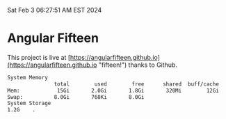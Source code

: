 Sat Feb  3 06:27:51 AM EST 2024

# Angular Fifteen


This project is live at [https://angularfifteen.github.io](https://angularfifteen.github.io "fifteen!") thanks to Github.

```bash
System Memory
               total        used        free      shared  buff/cache   available
Mem:            15Gi       2.0Gi       1.8Gi       320Mi        12Gi        13Gi
Swap:          8.0Gi       768Ki       8.0Gi
System Storage
1.2G	.
```
